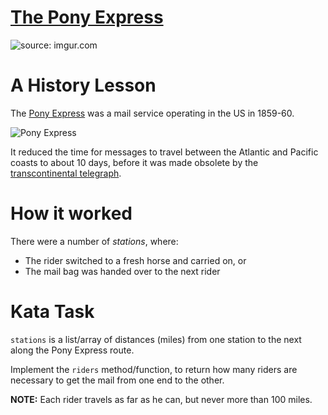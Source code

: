 # [The Pony Express](https://www.codewars.com/kata/the-pony-express "https://www.codewars.com/kata/5b18e9e06aefb52e1d0001e9")

<img src="https://i.imgur.com/ta6gv1i.png?1" title="source: imgur.com" />

# A History Lesson

The <a href=https://en.wikipedia.org/wiki/Pony_Express>Pony Express</a> was a mail service operating in the US in 1859-60.

<img src="https://i.imgur.com/oEqUjpP.png" title="Pony Express" />


It reduced the time for messages to travel between the Atlantic and Pacific coasts to about 10 days, before it was made obsolete by the [transcontinental telegraph](https://en.wikipedia.org/wiki/First_transcontinental_telegraph).

# How it worked

There were a number of *stations*, where:

* The rider switched to a fresh horse and carried on, or
* The mail bag was handed over to the next rider


# Kata Task

`stations` is a list/array of distances (miles) from one station to the next along the Pony Express route.

Implement the `riders` method/function, to return how many riders are necessary to get the mail from one end to the other.

**NOTE:** Each rider travels as far as he can, but never more than 100 miles.